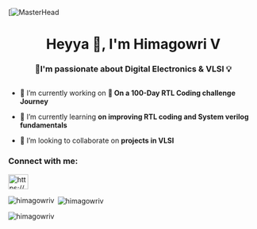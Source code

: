[![MasterHead](https://i.gifer.com/7qb5.gif)

<h1 align="center">Heyya 👋, I'm Himagowri V</h1>
<h3 align="center">🔌I'm passionate about Digital Electronics & VLSI 💡</h3>

<p align="left"> <a href="https://twitter.com/" target="blank"><img src="https://img.shields.io/twitter/follow/?logo=twitter&style=for-the-badge" alt="" /></a> </p>

- 🔭 I’m currently working on **🌟 On a 100-Day RTL Coding challenge Journey**

- 🌱 I’m currently learning **on improving RTL coding and System verilog fundamentals**

- 👯 I’m looking to collaborate on **projects in VLSI**

<h3 align="left">Connect with me:</h3>
<p align="left">
<a href="https://linkedin.com/in/https://www.linkedin.com/public-profile/settings?lipi=urn%3ali%3apage%3ad_flagship3_profile_self_edit_contact-info%3b5ygg5244rbssqxz3aqdt8q%3d%3d" target="blank"><img align="center" src="https://raw.githubusercontent.com/rahuldkjain/github-profile-readme-generator/master/src/images/icons/Social/linked-in-alt.svg" alt="https://www.linkedin.com/public-profile/settings?lipi=urn%3ali%3apage%3ad_flagship3_profile_self_edit_contact-info%3b5ygg5244rbssqxz3aqdt8q%3d%3d" height="30" width="40" /></a>
</p>

<p><img align="left" src="https://github-readme-stats.vercel.app/api/top-langs?username=himagowriv&show_icons=true&locale=en&layout=compact" alt="himagowriv" /></p>

<p>&nbsp;<img align="center" src="https://github-readme-stats.vercel.app/api?username=himagowriv&show_icons=true&locale=en" alt="himagowriv" /></p>

<p><img align="center" src="https://github-readme-streak-stats.herokuapp.com/?user=himagowriv&" alt="himagowriv" /></p>
